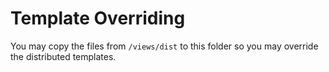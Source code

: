 # Template Overriding

You may copy the files from `/views/dist` to this folder
so you may override the distributed templates.
